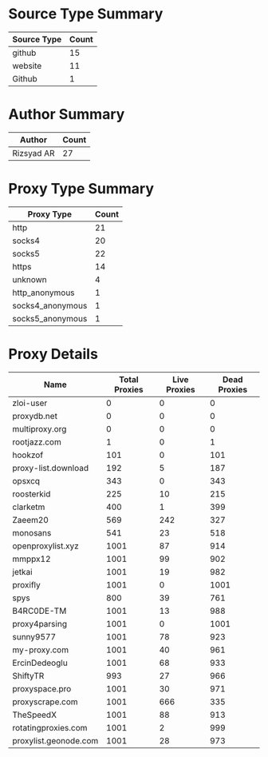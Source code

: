 # Source Type Summary

| Source Type | Count |
|-------------|-------|
| github | 15 |
| website | 11 |
| Github | 1 |


# Author Summary

| Author | Count |
|--------|-------|
| Rizsyad AR | 27 |


# Proxy Type Summary

| Proxy Type | Count |
|------------|-------|
| http | 21 |
| socks4 | 20 |
| socks5 | 22 |
| https | 14 |
| unknown | 4 |
| http_anonymous | 1 |
| socks4_anonymous | 1 |
| socks5_anonymous | 1 |


# Proxy Details

| Name | Total Proxies | Live Proxies | Dead Proxies |
|------|---------------|--------------|---------------|
| zloi-user | 0 | 0 | 0 |
| proxydb.net | 0 | 0 | 0 |
| multiproxy.org | 0 | 0 | 0 |
| rootjazz.com | 1 | 0 | 1 |
| hookzof | 101 | 0 | 101 |
| proxy-list.download | 192 | 5 | 187 |
| opsxcq | 343 | 0 | 343 |
| roosterkid | 225 | 10 | 215 |
| clarketm | 400 | 1 | 399 |
| Zaeem20 | 569 | 242 | 327 |
| monosans | 541 | 23 | 518 |
| openproxylist.xyz | 1001 | 87 | 914 |
| mmppx12 | 1001 | 99 | 902 |
| jetkai | 1001 | 19 | 982 |
| proxifly | 1001 | 0 | 1001 |
| spys | 800 | 39 | 761 |
| B4RC0DE-TM | 1001 | 13 | 988 |
| proxy4parsing | 1001 | 0 | 1001 |
| sunny9577 | 1001 | 78 | 923 |
| my-proxy.com | 1001 | 40 | 961 |
| ErcinDedeoglu | 1001 | 68 | 933 |
| ShiftyTR | 993 | 27 | 966 |
| proxyspace.pro | 1001 | 30 | 971 |
| proxyscrape.com | 1001 | 666 | 335 |
| TheSpeedX | 1001 | 88 | 913 |
| rotatingproxies.com | 1001 | 2 | 999 |
| proxylist.geonode.com | 1001 | 28 | 973 |

